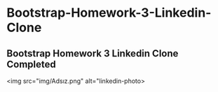 # Bootstrap-Homework-3-Linkedin-Clone
## Bootstrap Homework 3 Linkedin Clone Completed

<img src="img/Adsız.png" alt="linkedin-photo>
